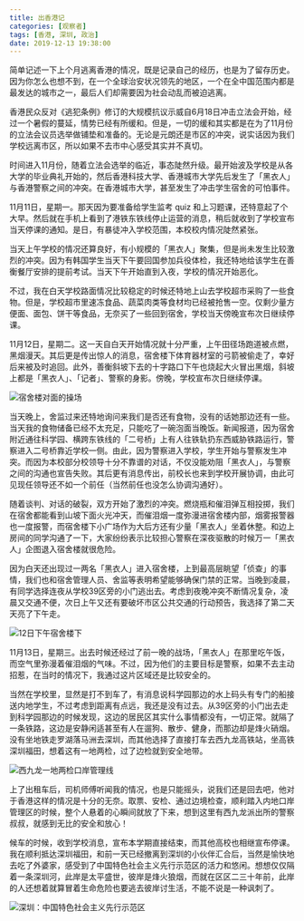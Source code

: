```yaml
---
title: 出香港记
categories: [观察者]
tags: [香港, 深圳, 政治]
date: 2019-12-13 19:38:00
---
```

简单记述一下上个月逃离香港的情况，既是记录自己的经历，也是为了留存历史。因为你怎么也想不到，在一个全球治安状况领先的地区，一个在全中国范围内都是最发达的城市之一，最后人们却需要因为社会动乱而被迫逃离。<!-- more -->

香港民众反对《逃犯条例》修订的大规模抗议示威自6月18日冲击立法会开始，经过一个暑假的蔓延，情势已经有所缓和。但是，一切的缓和其实都是在为了11月份的立法会议员选举做铺垫和准备的。无论是元朗还是市区的冲突，说实话因为我们学校远离市区，所以如果不去市中心感受其实并不真切。

时间进入11月份，随着立法会选举的临近，事态陡然升级。最开始波及学校是从各大学的毕业典礼开始的，然后香港科技大学、香港城市大学先后发生了「黑衣人」与香港警察之间的冲突。在香港城市大学，甚至发生了冲击学生宿舍的可怕事件。

11月11日，星期一。那天因为要准备给学生监考 quiz 和上习题课，还特意起了个大早。然后就在手机上看到了港铁东铁线停止运营的消息，稍后就收到了学校宣布当天停课的通知。是日，有暴徒冲入学校范围，本校校内情况陡然紧张。

当天上午学校的情况还算良好，有小规模的「黑衣人」聚集，但是尚未发生比较激烈的冲突。因为有韩国学生当天下午要回国参加兵役体检，我还特地给该学生在善衡餐厅安排的提前考试。当天下午开始直到入夜，学校的情况开始恶化。

不过，我在白天学校路面情况比较稳定的时候还特地上山去学校超市采购了一些食物。但是，学校超市里速冻食品、蔬菜肉类等食材均已经被抢售一空。仅剩少量方便面、面包、饼干等食品，无奈买了一些回到宿舍，学校当天傍晚宣布次日继续停课。

11月12日，星期二。这一天自白天开始情况就十分严重，上午田径场跑道被点燃，黑烟漫天。其后更是传出惊人的消息，宿舍楼下体育器材室的弓箭被偷走了，幸好后来被及时追回。此外，善衡斜坡下去的十字路口下午也烧起大火冒出黑烟，斜坡上都是「黑衣人」、「记者」、警察的身影。傍晚，学校宣布次日继续停课。

![宿舍楼对面的操场](https://web-1256060851.file.myqcloud.com/images/2019/出香港记/playground.jpg!500x)

当天晚上，舍监过来还特地询问来我们是否还有食物，没有的话她那边还有一些。当天我的食物储备已经不太充足，只能吃了一碗泡面当晚饭。新闻报道，因为宿舍附近通往科学园、横跨东铁线的「二号桥」上有人往铁轨扔东西威胁铁路运行，警察进入二号桥靠近学校一侧。由此，因为警察进入学校，学生开始与警察发生冲突。而因为本校部分校领导十分不靠谱的对话，不仅没能劝阻「黑衣人」，与警察之间的沟通也宣告失败。其后更有消息传出，前校长也来到学校开展协调，由此可见现任领导还不如一个前任（当然前任也没怎么协调沟通好）。

随着谈判、对话的破裂，双方开始了激烈的冲突。燃烧瓶和催泪弹互相投掷，我们在宿舍都能看到山坡下面火光冲天，而催泪烟一度弥漫进宿舍楼内部，烟雾报警器也一度报警，而宿舍楼下小广场作为大后方还有少量「黑衣人」坐着休整。和边上房间的同学沟通了一下，大家纷纷表示比较担心警察在深夜驱散的时候万一「黑衣人」企图退入宿舍楼就很危险。

因为白天还出现过一两名「黑衣人」进入宿舍楼，上到最高层眺望「侦查」的事情，我们也和宿舍管理人员、舍监等表明希望能够确保门禁的正常。当晚到凌晨，有同学选择连夜从学校39区旁的小门逃出去。考虑到夜晚冲突不断情况复杂，凌晨又交通不便，次日上午又还有要破坏市区公共交通的行动预告，我选择了第二天天亮了下午走。

![12日下午宿舍楼下](https://web-1256060851.file.myqcloud.com/images/2019/出香港记/pgh.jpg!500x)

11月13日，星期三。出去时候还经过了前一晚的战场，「黑衣人」在那里吃午饭，而空气里弥漫着催泪烟的气味。不过，因为他们的主要目标是警察，如果不去主动招惹，在当时的情况下，我通过这片区域还是比较安全的。

当然在学校里，显然是打不到车了，有消息说科学园那边的水上码头有专门的船接送内地学生，不过考虑到距离有点远，我还是没有过去。从39区旁的小门出去走到科学园那边的时候发现，这边的居民区其实什么事情都没有，一切正常。就隔了一条铁路，这边是安静闲适甚至有人在遛狗、散步、健身，而那边却是烽火硝烟。没有坐地铁走罗湖落马洲去深圳，而其他选择了直接打车去西九龙高铁站，坐高铁深圳福田，想着这有一地两检，过了边检就到安全地带。

![西九龙一地两检口岸管理线](https://web-1256060851.file.myqcloud.com/images/2019/出香港记/west_kowloon.jpg!500x)

上了出租车后，司机师傅听闻我的情况，也是只能摇头，说我们还是回去吧，他对于香港这样的情况是十分的无奈。取票、安检、通过边境检查，顺利踏入内地口岸管理区的时候，整个人悬着的心瞬间就放了下来，想到这里有西九龙派出所的警察叔叔，就感到无比的安全和放心！

候车的时候，收到学校消息，宣布本学期直接结束，而其他高校也相继宣布停课。我在顺利抵达深圳福田，和前一天已经撤离到深圳的小伙伴汇合后，当然是愉快地去吃了外婆家，感受到了中国特色社会主义先行示范区的活力和悠闲。想想仅仅隔着一条深圳河，此岸是太平盛世，彼岸是烽火狼烟，而就在区区二三十年前，此岸的人还想着就算冒着生命危险也要逃去彼岸讨生活，不能不说是一种讽刺了。

![深圳：中国特色社会主义先行示范区](https://web-1256060851.file.myqcloud.com/images/2019/出香港记/shenzhen.jpg!500x)